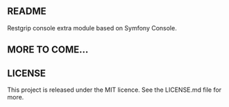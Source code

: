 ## README

Restgrip console extra module based on Symfony Console.

## MORE TO COME...

## LICENSE
This project is released under the MIT licence. See the LICENSE.md file for more.